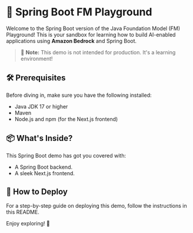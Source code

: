 # 🌱 Spring Boot FM Playground

Welcome to the Spring Boot version of the Java Foundation Model (FM) Playground! This is your sandbox for learning how to build AI-enabled applications using **Amazon Bedrock** and Spring Boot.

> 🚨 **Note:** This demo is not intended for production. It's a learning environment!

## 🛠 Prerequisites

Before diving in, make sure you have the following installed:

- Java JDK 17 or higher
- Maven
- Node.js and npm (for the Next.js frontend)

## 📦 What's Inside?

This Spring Boot demo has got you covered with:

- A Spring Boot backend.
- A sleek Next.js frontend.

## 🚀 How to Deploy

For a step-by-step guide on deploying this demo, follow the instructions in this README.

Enjoy exploring! 🎉